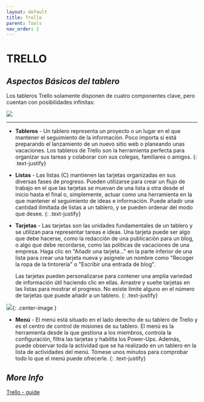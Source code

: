 ```yaml
---
layout: default
title: Trello
parent: Tools
nav_order: 2
---
```


# TRELLO

## _Aspectos Básicos del tablero_

Los tableros Trello solamente disponen de cuatro componentes clave, pero cuentan con posibilidades infinitas:

![](https://d2k1ftgv7pobq7.cloudfront.net/meta/u/res/images/trello-101/89572a484cef43909d66970de9eb83b8/01_es.png)

---


- **Tableros** - Un tablero representa un proyecto o un lugar en el que mantener el seguimiento de la información. Poco importa si está preparando el lanzamiento de un nuevo sitio web o planeando unas vacaciones. Los tableros de Trello son la herramienta perfecta para organizar sus tareas y colaborar con sus colegas, familiares o amigos.
{: .text-justify}

- **Listas** - Las listas (C) mantienen las tarjetas organizadas en sus diversas fases de progreso. Pueden utilizarse para crear un flujo de trabajo en el que las tarjetas se muevan de una lista a otra desde el inicio hasta el final o, simplemente, actuar como una herramienta en la que mantener el seguimiento de ideas e información. Puede añadir una cantidad ilimitada de listas a un tablero, y se pueden ordenar del modo que desee.
{: .text-justify}

- **Tarjetas** - Las tarjetas son las unidades fundamentales de un tablero y se utilizan para representar tareas e ideas. Una tarjeta puede ser algo que debe hacerse, como la redacción de una publicación para un blog, o algo que debe recordarse, como las políticas de vacaciones de una empresa. Haga clic en "Añadir una tarjeta..." en la parte inferior de una lista para crear una tarjeta nueva y asígnele un nombre como "Recoger la ropa de la tintorería" o "Escribir una entrada de blog".

    Las tarjetas pueden personalizarse para contener una amplia variedad de información útil haciendo clic en ellas. Arrastre y suelte tarjetas en las listas para mostrar el progreso. No existe límite alguno en el número de tarjetas que puede añadir a un tablero.
    {: .text-justify}

![](https://d2k1ftgv7pobq7.cloudfront.net/meta/u/res/images/trello-101/88e43c742c58c4a3435bcb2af7b988c3/04_es.png){: .center-image }

- **Menú** - El menú está situado en el lado derecho de su tablero de Trello y es el centro de control de misiones de su tablero. El menú es la herramienta desde la que gestiona a los miembros, controla la configuración, filtra las tarjetas y habilita los Power-Ups. Además, puede observar toda la actividad que se ha realizado en un tablero en la lista de actividades del menú. Tómese unos minutos para comprobar todo lo que el menú puede ofrecerle.
{: .text-justify}

## _More Info_
[Trello - guide](https://trello.com/es/guide)
